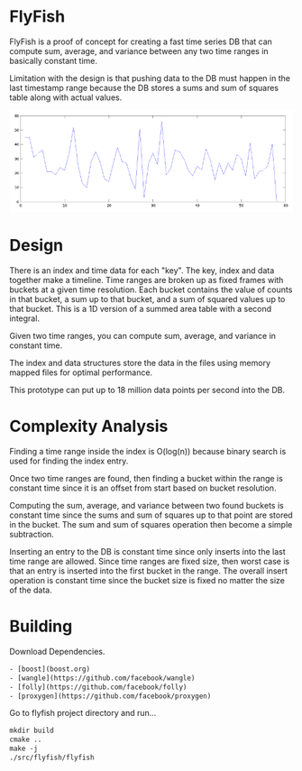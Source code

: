 FlyFish
========================

FlyFish is a proof of concept for creating a fast time series DB that can compute
sum, average, and variance between any two time ranges in basically constant time. 

Limitation with the design is that pushing data to the DB must happen in the last
timestamp range because the DB stores a sums and sum of squares table along with
actual values.

![alt text](doc/graph.png "Time Graph")

Design
=========================

There is an index and time data for each "key". The key, index and data together make a 
timeline. Time ranges are broken up as fixed frames with buckets at a given 
time resolution. Each bucket contains the value of counts in that bucket, 
a sum up to that bucket, and a sum of squared values up to that bucket. 
This is a 1D version of a summed area table with a second integral.

Given two time ranges, you can compute sum, average, and variance in constant time.

The index and data structures store the data in the files using memory mapped files
for optimal performance.

This prototype can put up to 18 million data points per second into the DB.

Complexity Analysis
==========================

Finding a time range inside the index is O(log(n)) because binary search is used
for finding the index entry. 

Once two time ranges are found, then finding a bucket within the range is constant time
since it is an offset from start based on bucket resolution. 

Computing the sum, average, and variance between two found buckets is constant time
since the sums and sum of squares up to that point are stored in the bucket. 
The sum and sum of squares operation then become a simple subtraction.

Inserting an entry to the DB is constant time since only inserts into the last
time range are allowed. Since time ranges are fixed size, then worst case
is that an entry is inserted into the first bucket in the range. The overall insert
operation is constant time since the bucket size is fixed no matter the size of
the data.

Building
==========================

Download Dependencies.

    - [boost](boost.org) 
    - [wangle](https://github.com/facebook/wangle)
    - [folly](https://github.com/facebook/folly)
    - [proxygen](https://github.com/facebook/proxygen)

Go to flyfish project directory and
run...

    mkdir build
    cmake ..
    make -j
    ./src/flyfish/flyfish


